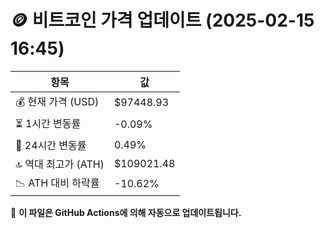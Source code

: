 # 🪙 비트코인 가격 업데이트 (2025-02-15 16:45)

| 항목                | 값 |
|--------------------|----------------|
| 💰 현재 가격 (USD) | $97448.93 |
| ⏳ 1시간 변동률    | -0.09% |
| 📆 24시간 변동률   | 0.49% |
| 🔝 역대 최고가 (ATH) | $109021.48 |
| 📉 ATH 대비 하락률 | -10.62% |

🔄 **이 파일은 GitHub Actions에 의해 자동으로 업데이트됩니다.**
